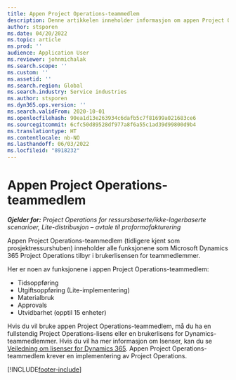 ```yaml
---
title: Appen Project Operations-teammedlem
description: Denne artikkelen inneholder informasjon om appen Project Operations-teammedlem i Microsoft Dynamics 365 Project Operations.
author: stsporen
ms.date: 04/20/2022
ms.topic: article
ms.prod: ''
audience: Application User
ms.reviewer: johnmichalak
ms.search.scope: ''
ms.custom: ''
ms.assetid: ''
ms.search.region: Global
ms.search.industry: Service industries
ms.author: stsporen
ms.dyn365.ops.version: ''
ms.search.validFrom: 2020-10-01
ms.openlocfilehash: 90ea1d13e263934c6dafb5c7f81699a021683ce6
ms.sourcegitcommit: 6cfc50d89528df977a8f6a55c1ad39d99800d9b4
ms.translationtype: HT
ms.contentlocale: nb-NO
ms.lasthandoff: 06/03/2022
ms.locfileid: "8918232"
---
```

# <a name="project-operations-team-member-app"></a>Appen Project Operations-teammedlem

_**Gjelder for:** Project Operations for ressursbaserte/ikke-lagerbaserte scenarioer, Lite-distribusjon – avtale til proformafakturering_

Appen Project Operations-teammedlem (tidligere kjent som prosjektressurshuben) inneholder alle funksjonene som Microsoft Dynamics 365 Project Operations tilbyr i brukerlisensen for teammedlemmer.

Her er noen av funksjonene i appen Project Operations-teammedlem:

- Tidsoppføring
- Utgiftsoppføring (Lite-implementering)
- Materialbruk
- Approvals
- Utvidbarhet (opptil 15 enheter)

Hvis du vil bruke appen Project Operations-teammedlem, må du ha en fullstendig Project Operations-lisens eller en brukerlisens for Dynamics-teammedlemmer. Hvis du vil ha mer informasjon om lsenser, kan du se [Veiledning om lisenser for Dynamics 365](https://go.microsoft.com/fwlink/?LinkId=866544&clcid=0x409). Appen Project Operations-teammedlem krever en implementering av Project Operations.

[!INCLUDE[footer-include](../includes/footer-banner.md)]
